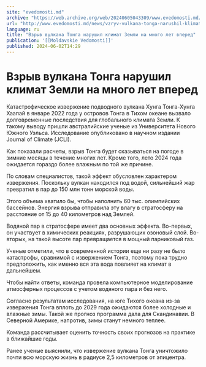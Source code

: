 ```yaml
---
site: "evedomosti.md"
archive: "https://web.archive.org/web/20240605043309/www.evedomosti.md/news/vzryv-vulkana-tonga-narushil-klimat-zemli-na-mnogo-let-vpere"
url: "http://www.evedomosti.md/news/vzryv-vulkana-tonga-narushil-klimat-zemli-na-mnogo-let-vpere"
language: ru
title: "Взрыв вулкана Тонга нарушил климат Земли на много лет вперед"
publication: '[[Moldavskie Vedomosti]]'
published: 2024-06-02T14:29
---
```


# Взрыв вулкана Тонга нарушил климат Земли на много лет вперед

Катастрофическое извержение подводного вулкана Хунга Тонга-Хунга Хаапай в январе 2022 года у островов Тонга в Тихом океане вызвало долговременные последствия для глобального климата Земли. К такому выводу пришли австралийские ученые из Университета Нового Южного Уэльса. Исследование опубликовано в научном издании Journal of Climate (JCLI).

Как показали расчеты, взрыв Тонга будет сказываться на погоде в зимние месяцы в течение многих лет. Кроме того, лето 2024 года ожидается гораздо более влажным по той же причине.

По словам специалистов, такой эффект обусловлен характером извержения. Поскольку вулкан находился под водой, сильнейший жар превратил в пар до 150 млн тонн морской воды.

Этого объема хватило бы, чтобы наполнить 60 тыс. олимпийских бассейнов. Энергия взрыва отправила эту влагу в стратосферу на расстояние от 15 до 40 километров над Землей.

Водяной пар в стратосфере имеет два основных эффекта. Во-первых, он участвует в химических реакциях, разрушающих озоновый слой. Во-вторых, на такой высоте пар превращается в мощный парниковый газ.

Ученые отметили, что в современной истории еще ни разу не было катастрофы, сравнимой с извержением Тонга, поэтому пока трудно предположить, как именно вся эта вода повлияет на климат в дальнейшем.

Чтобы найти ответы, команда провела компьютерное моделирование атмосферных процессов с учетом водяного пара и без него.

Согласно результатам исследования, на юге Тихого океана из-за извержения Тонга вплоть до 2029 года ожидаются более холодные и влажные зимы. Такой же прогноз программа дала для Скандинавии. В Северной Америке, напротив, зимы станут немного теплее.

Команда рассчитывает оценить точность своих прогнозов на практике в ближайшие годы.

Ранее ученые выяснили, что извержение вулкана Тонга уничтожило почти всю морскую жизнь в радиусе 2,5 километров от эпицентра.